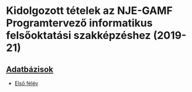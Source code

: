 # Kidolgozott tételek az NJE-GAMF Programtervező informatikus felsőoktatási szakképzéshez (2019-21)

## [Adatbázisok](Database/README.md)

* [Első félév](Database/first_semester.md)
